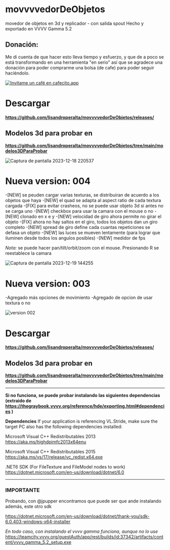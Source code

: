 # movvvvedorDeObjetos
movedor de objetos en 3d y replicador - con salida spout
Hecho y exportado en VVVV Gamma 5.2

## Donación:
Me di cuenta de que hacer esto lleva tiempo y esfuerzo, y que de a poco se está transformando en una herramienta "en serio"
así que se agradece una donación para poder comprarme una bolsa (de cafe) para poder seguir haciéndolo.

[![Invitame un café en cafecito.app](https://cdn.cafecito.app/imgs/buttons/button_3.svg)](https://cafecito.app/lisandroperalta)


# Descargar 

**https://github.com/lisandroperalta/movvvvedorDeObjetos/releases/**

## Modelos 3d para probar en

**https://github.com/lisandroperalta/movvvvedorDeObjetos/tree/main/modelos3DParaProbar**


![Captura de pantalla 2023-12-18 220537](https://github.com/lisandroperalta/movvvvedorDeObjetos/assets/23583735/0d27d0bd-0800-4c9b-896d-d039c7dce7fd)




# Nueva version: 004
-[NEW] se peuden cargar varias texturas, se distribuiran de acuerdo a los objetos que haya
-[NEW] el quad se adapta al aspect ratio de cada textura cargada
-[FIX] para evitar crasheos, no se puede usar objeto 3d si antes no se carga uno 
-[NEW] checkbox para usar la camara con el mouse o no
-[NEW] clonado en x e y 
-[NEW] velocidad de giro ahora permite no girar el objeto
-[FIX] ahora no hay saltos en el giro, todos los objetos dan un giro completo
-[NEW] spread de giro define cada cuantas repeticiones se defasa un objeto
-[NEW] las luces se mueven lentamente (para lograr que iluminen desde todos los angulos posibles)
-[NEW] medidor de fps 

*Nota:* se puede hacer pan/tilt/orbit/zoom con el mouse. Presionando R se reestablece la camara


![Captura de pantalla 2023-12-19 144255](https://github.com/lisandroperalta/movvvvedorDeObjetos/assets/23583735/e7c88ada-7118-4416-96ba-ebd7dbf4d67b)



# Nueva version: 003
-Agregado más opciones de movimiento
-Agregado de opcion de usar textura o no

![version 002](https://github.com/lisandroperalta/movvvvedorDeObjetos/assets/23583735/c54d4ab8-b81f-4cc3-80b3-617c49d10508)


# Descargar 

**https://github.com/lisandroperalta/movvvvedorDeObjetos/releases/**

## Modelos 3d para probar en

**https://github.com/lisandroperalta/movvvvedorDeObjetos/tree/main/modelos3DParaProbar**





---------------------------------------------------

**Si no funciona, se puede probar instalando las siguientes dependencias (extraido de https://thegraybook.vvvv.org/reference/hde/exporting.html#dependencies )**


**Dependencies**
If your application is referencing VL.Stride, make sure the target PC also has the following dependencies installed:

Microsoft Visual C++ Redistributables 2013 
https://aka.ms/highdpimfc2013x64enu

Microsoft Visual C++ Redistributables 2015 https://aka.ms/vs/17/release/vc_redist.x64.exe

.NET6 SDK (For FileTexture and FileModel nodes to work) https://dotnet.microsoft.com/en-us/download/dotnet/6.0

---------------------------


### IMPORTANTE
Probando, con @jpupper encontramos que puede ser que ande instalando además, este otro sdk

https://dotnet.microsoft.com/en-us/download/dotnet/thank-you/sdk-6.0.403-windows-x64-installer

*En todo caso, con instalando el vvvv gamma funciona, aunque no lo use*
https://teamcity.vvvv.org/guestAuth/app/rest/builds/id:37342/artifacts/content/vvvv_gamma_5.2_setup.exe

